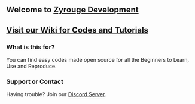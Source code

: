 ## Welcome to [Zyrouge Development](https://dev.zyrouge.tech/)

## [Visit our Wiki for Codes and Tutorials](https://github.com/zyrouge/zyrouge-development/wiki)

### What is this for?

You can find easy codes made open source for all the Beginners to Learn, Use and Reproduce.

### Support or Contact

Having trouble? Join our [Discord Server](https://discord.gg/8KV5zCg).

